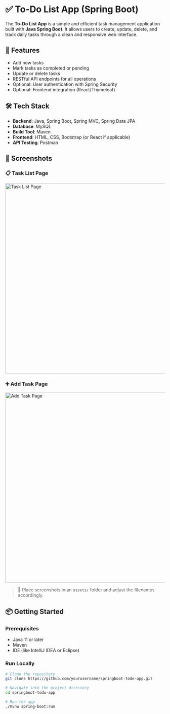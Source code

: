# ✅ To-Do List App (Spring Boot)

The **To-Do List App** is a simple and efficient task management application built with **Java Spring Boot**. It allows users to create, update, delete, and track daily tasks through a clean and responsive web interface.

## 🚀 Features

- Add new tasks 
- Mark tasks as completed or pending
- Update or delete tasks
- RESTful API endpoints for all operations
- Optional: User authentication with Spring Security
- Optional: Frontend integration (React/Thymeleaf)

## 🛠️ Tech Stack

- **Backend**: Java, Spring Boot, Spring MVC, Spring Data JPA
- **Database**: MySQL 
- **Build Tool**: Maven
- **Frontend**: HTML, CSS, Bootstrap (or React if applicable)
- **API Testing**: Postman

## 📸 Screenshots

### 📋 Task List Page
<img src="assets/task-list.png" alt="Task List Page" width="600"/>

### ➕ Add Task Page
<img src="assets/add-task.png" alt="Add Task Page" width="600"/>

> 📌 Place screenshots in an `assets/` folder and adjust the filenames accordingly.

## 📦 Getting Started

### Prerequisites

- Java 11 or later
- Maven
- IDE (like IntelliJ IDEA or Eclipse)

### Run Locally

```bash
# Clone the repository
git clone https://github.com/yourusername/springboot-todo-app.git

# Navigate into the project directory
cd springboot-todo-app

# Run the app
./mvnw spring-boot:run
